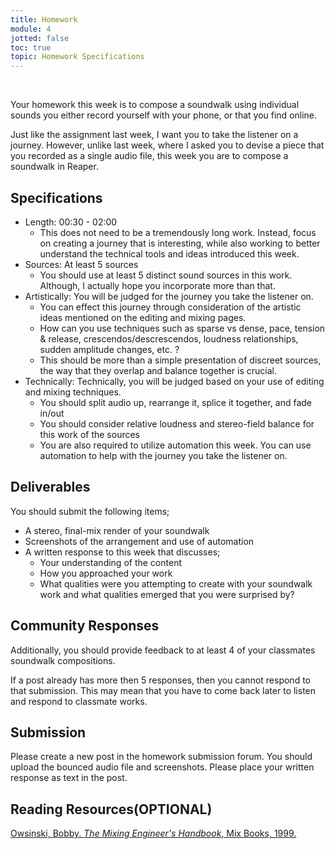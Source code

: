 ```yaml
---
title: Homework
module: 4
jotted: false
toc: true
topic: Homework Specifications
---
```



<br />

<!--
<div class="embed-responsive embed-responsive-16by9"><iframe class="embed-responsive-item" src="https://www.youtube.com/embed/rEiuvpXBr3c" frameborder="0" allow="accelerometer; autoplay; encrypted-media; gyroscope; picture-in-picture" allowfullscreen></iframe></div>

-->

Your homework this week is to compose a soundwalk using individual sounds you either record yourself with your phone, or that you find online.

Just like the assignment last week, I want you to take the listener on a journey. However, unlike last week, where I asked you to devise a piece that you recorded as a single audio file, this week you are to compose a soundwalk in Reaper.



## Specifications

- Length: 00:30 - 02:00
	- This does not need to be a tremendously long work. Instead, focus on creating a journey that is interesting, while also working to better understand the technical tools and ideas introduced this week.
- Sources: At least 5 sources
	- You should use at least 5 distinct sound sources in this work. Although, I actually hope you incorporate more than that.
- Artistically: You will be judged for the journey you take the listener on.
	- You can effect this journey through consideration of the artistic ideas mentioned on the editing and mixing pages.
	- How can you use techniques such as sparse vs dense, pace, tension & release, crescendos/descrescendos, loudness relationships, sudden amplitude changes, etc. ?
	- This should be more than a simple presentation of discreet sources, the way that they overlap and balance together is crucial.
- Technically: Technically, you will be judged based on your use of editing and mixing techniques.
	- You should split audio up, rearrange it, splice it together, and fade in/out
	- You should consider relative loudness and stereo-field balance for this work of the sources
	- You are also required to utilize automation this week. You can use automation to help with the journey you take the listener on.

## Deliverables

You should submit the following items;

- A stereo, final-mix render of your soundwalk
- Screenshots of the arrangement and use of automation
- A written response to this week that discusses;
	- Your understanding of the content
	- How you approached your work
	- What qualities were you attempting to create with your soundwalk work and what qualities emerged that you were surprised by?

## Community Responses

Additionally, you should provide feedback to at least 4 of your classmates soundwalk compositions.

If a post already has more then 5 responses, then you cannot respond to that submission. This may mean that you have to come back later to listen and respond to classmate works.

## Submission

Please create a new post in the homework submission forum. You should upload the bounced audio file and screenshots. Please place your written response as text in the post.

## Reading Resources(OPTIONAL)

[Owsinski, Bobby. _The Mixing Engineer's Handbook_, Mix Books, 1999.](https://canvas.umt.edu/courses/9737/files/937222?module_item_id=860048)


